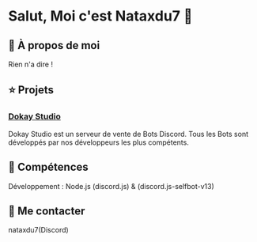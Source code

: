 # Salut, Moi c'est Nataxdu7 🫡
## 🐍 À propos de moi
Rien n'a dire !
## ⭐ Projets
### [Dokay Studio](https://discord.gg/cgJUGU9q7h)
Dokay Studio est un serveur de vente de Bots Discord. Tous les Bots sont développés par nos développeurs les plus compétents.
## 🧩 Compétences
Développement : Node.js (discord.js) & (discord.js-selfbot-v13)
## 📌 Me contacter
nataxdu7(Discord)
